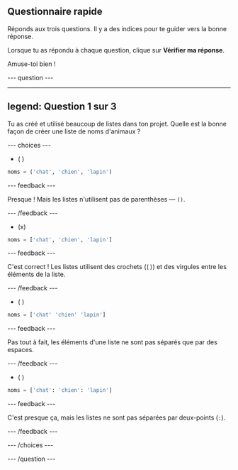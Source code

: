 ## Questionnaire rapide

Réponds aux trois questions. Il y a des indices pour te guider vers la bonne réponse.

Lorsque tu as répondu à chaque question, clique sur **Vérifier ma réponse**.

Amuse-toi bien !

--- question ---

---
legend: Question 1 sur 3
---

Tu as créé et utilisé beaucoup de listes dans ton projet. Quelle est la bonne façon de créer une liste de noms d'animaux ?

--- choices ---

- ( )
```python
noms = ('chat', 'chien', 'lapin')
```

  --- feedback ---

  Presque ! Mais les listes n'utilisent pas de parenthèses — `()`.

  --- /feedback ---

- (x)
```python
noms = ['chat', 'chien', 'lapin']
```

  --- feedback ---

  C'est correct ! Les listes utilisent des crochets (`[]`) et des virgules entre les éléments de la liste.

  --- /feedback ---

- ( )
```python
noms = ['chat' 'chien' 'lapin']
```

  --- feedback ---

  Pas tout à fait, les éléments d'une liste ne sont pas séparés que par des espaces.

  --- /feedback ---

- ( )
```python
noms = ['chat': 'chien': 'lapin']
```

  --- feedback ---

  C'est presque ça, mais les listes ne sont pas séparées par deux-points (`:`).

  --- /feedback ---

--- /choices ---

--- /question ---
